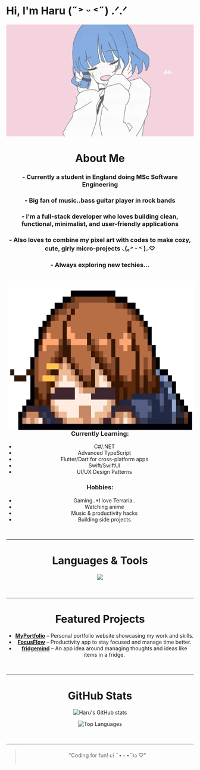 # Hi, I'm Haru (˶˃ ᵕ ˂˶) .ᐟ.ᐟ

<div align="center">
  <img height="300" width="700" alt="Ryo Preview" src="assets/ryo.gif">
<br>

# About Me  

### - Currently a student in England doing MSc Software Engineering 
### - Big fan of music..bass guitar player in rock bands
### - I'm a full-stack developer who loves building clean, functional, minimalist, and user-friendly applications
### - Also loves to combine my pixel art with codes to make cozy, cute, girly micro-projects ⸜(｡˃ ᵕ ˂ )⸝♡
### - Always exploring new techies...

<br>

<img align="right" alt="Ui" height="400" width="500" src="assets/ui.gif">

### Currently Learning:
- C#/.NET
- Advanced TypeScript  
- Flutter/Dart for cross-platform apps
- Swift/SwiftUI
- UI/UX Design Patterns

### Hobbies:
- Gaming..*I love Terraria..
- Watching anime
- Music & productivity hacks
- Building side projects

<br>

---

# Languages & Tools  

<p align="center">
  <img src="https://skillicons.dev/icons?i=ts,js,react,css,html,dart,flutter,tailwind,firebase,git,vscode&perline=6" />
</p>

<br>

---

# Featured Projects  

- **[MyPortfolio](https://github.com/Haru-Tachibana/MyPortfolio)** – Personal portfolio website showcasing my work and skills.  
- **[FocusFlow](https://github.com/Haru-Tachibana/FocusFlow)** – Productivity app to stay focused and manage time better.  
- **[fridgemind](https://github.com/Haru-Tachibana/fridgemind)** – An app idea around managing thoughts and ideas like items in a fridge.  

<br>

---

# GitHub Stats  

<p align="center">
  <img src="https://github-readme-stats.vercel.app/api?username=Haru-Tachibana&show_icons=true&theme=radical" alt="Haru's GitHub stats"/>
</p>

<p align="center">
  <img src="https://github-readme-stats.vercel.app/api/top-langs/?username=Haru-Tachibana&layout=compact&theme=radical" alt="Top Languages"/>
</p>

<br>

---

> "Coding for fun! ૮꒰ ˶• ༝ •˶꒱ა ♡"
